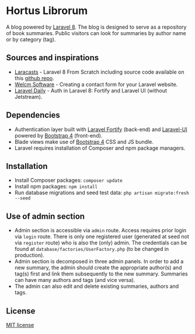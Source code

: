 # Hortus Librorum

A blog powered by [Laravel 8](https://laravel.com/docs/8.x). The blog is designed to serve as a repository of book summaries. Public visitors can look for summaries by author name or by category (tag).

## Sources and inspirations

- [Laracasts](https://laracasts.com/series/laravel-8-from-scratch) - Laravel 8 From Scratch including source code available on this [github repo](https://github.com/JeffreyWay/Laravel-From-Scratch-Blog-Project).
- [Welcm Software](https://welcm.uk/blog/creating-a-contact-form-for-your-laravel-website) - Creating a contact form for your Laravel website.
- [Laravel Daily](https://www.youtube.com/watch?v=NuGBzmHlINQ) - Auth in Laravel 8: Fortify and Laravel UI (without Jetstream).

## Dependencies

- Authentication layer built with [Laravel Fortify](https://laravel.com/docs/8.x/fortify) (back-end) and [Laravel-UI](https://github.com/laravel/ui) powered by [Bootstrap 4](https://getbootstrap.com/docs/4.6/getting-started/introduction/) (front-end).
- Blade views make use of [Bootstrap 4](https://getbootstrap.com/docs/4.6/getting-started/introduction/) CSS and JS bundle.
- Laravel requires installation of Composer and npm package managers.

## Installation

- Install Composer packages: `composer update`
- Install npm packages: `npm install`
- Run database migrations and seed test data: `php artisan migrate:fresh --seed`

## Use of admin section

- Admin section is accessible via `admin` route. Access requires prior login via `login` route. There is only one registered user (generated at seed not via `register` route) who is also the (only) admin. The credentials can be found at `database/factories/UserFactory.php` (to be changed in production).
- Admin section is decomposed in three admin panels. In order to add a new summary, the admin should create the appropriate author(s) and tag(s) first and link them subsequently to the new summary. Summaries can have many authors and tags (and vice versa).
- The admin can also edit and delete existing summaries, authors and tags.

## License

[MIT license](https://opensource.org/licenses/MIT)

